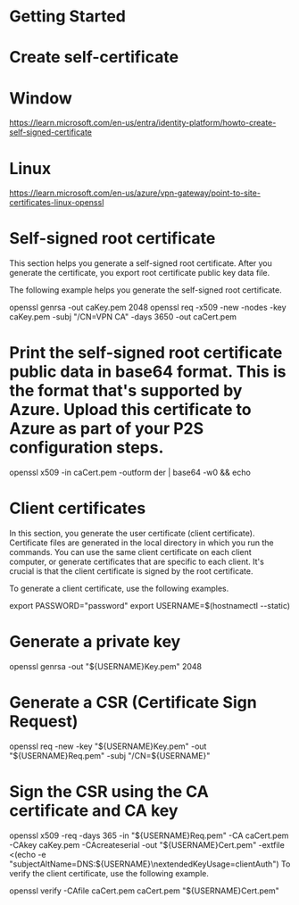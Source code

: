 # Getting Started
# Create self-certificate
# Window
https://learn.microsoft.com/en-us/entra/identity-platform/howto-create-self-signed-certificate

# Linux
https://learn.microsoft.com/en-us/azure/vpn-gateway/point-to-site-certificates-linux-openssl


# Self-signed root certificate
This section helps you generate a self-signed root certificate. After you generate the certificate, you export root certificate public key data file.

The following example helps you generate the self-signed root certificate.


openssl genrsa -out caKey.pem 2048
openssl req -x509 -new -nodes -key caKey.pem -subj "/CN=VPN CA" -days 3650 -out caCert.pem

# Print the self-signed root certificate public data in base64 format. This is the format that's supported by Azure. Upload this certificate to Azure as part of your P2S configuration steps.

openssl x509 -in caCert.pem -outform der | base64 -w0 && echo

# Client certificates
In this section, you generate the user certificate (client certificate). Certificate files are generated in the local directory in which you run the commands. You can use the same client certificate on each client computer, or generate certificates that are specific to each client. It's crucial is that the client certificate is signed by the root certificate.

To generate a client certificate, use the following examples.


export PASSWORD="password"
export USERNAME=$(hostnamectl --static)

# Generate a private key
openssl genrsa -out "${USERNAME}Key.pem" 2048

# Generate a CSR (Certificate Sign Request)
openssl req -new -key "${USERNAME}Key.pem" -out "${USERNAME}Req.pem" -subj "/CN=${USERNAME}"

# Sign the CSR using the CA certificate and CA key
openssl x509 -req -days 365 -in "${USERNAME}Req.pem" -CA caCert.pem -CAkey caKey.pem -CAcreateserial -out "${USERNAME}Cert.pem" -extfile <(echo -e "subjectAltName=DNS:${USERNAME}\nextendedKeyUsage=clientAuth")
To verify the client certificate, use the following example.


openssl verify -CAfile caCert.pem caCert.pem "${USERNAME}Cert.pem"